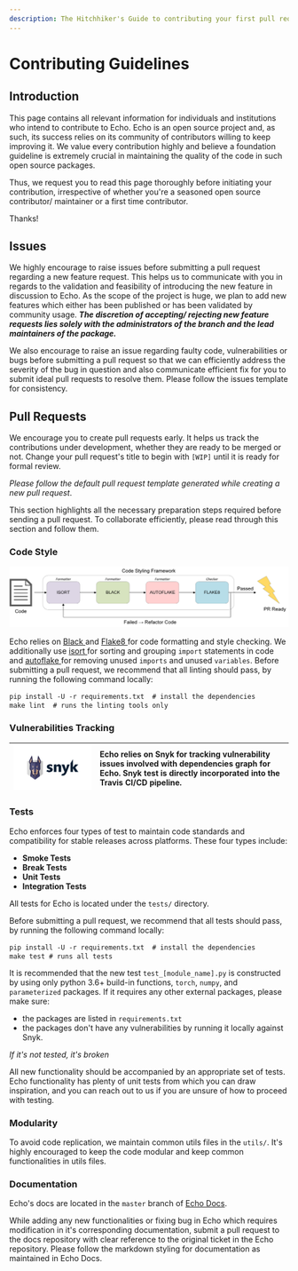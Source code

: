 ```yaml
---
description: The Hitchhiker's Guide to contributing your first pull request to Echo!
---
```


# Contributing Guidelines

## Introduction

This page contains all relevant information for individuals and institutions who intend to contribute to Echo. Echo is an open source project and, as such, its success relies on its community of contributors willing to keep improving it. We value every contribution highly and believe a foundation guideline is extremely crucial in maintaining the quality of the code in such open source packages. 

Thus, we request you to read this page thoroughly before initiating your contribution, irrespective of whether you're a seasoned open source contributor/ maintainer or a first time contributor. 

Thanks! 

## Issues

We highly encourage to raise issues before submitting a pull request regarding a new feature request. This helps us to communicate with you in regards to the validation and feasibility of introducing the new feature in discussion to Echo. As the scope of the project is huge, we plan to add new features which either has been published or has been validated by community usage. _**The discretion of accepting/ rejecting new feature requests lies solely with the administrators of the branch and the lead maintainers of the package.**_ 

We also encourage to raise an issue regarding faulty code, vulnerabilities or bugs before submitting a pull request so that we can efficiently address the severity of the bug in question and also communicate efficient fix for you to submit ideal pull requests to resolve them. Please follow the issues template for consistency. 

## Pull Requests

We encourage you to create pull requests early. It helps us track the contributions under development, whether they are ready to be merged or not. Change your pull request's title to begin with `[WIP]` until it is ready for formal review.

_Please follow the default pull request template generated while creating a new pull request_.

This section highlights all the necessary preparation steps required before sending a pull request. To collaborate efficiently, please read through this section and follow them.

### Code Style

![](.gitbook/assets/style.png)

Echo relies on [Black ](https://github.com/psf/black)and [Flake8 ](https://github.com/PyCQA/flake8)for code formatting and style checking. We additionally use [isort ](https://pycqa.github.io/isort/)for sorting and grouping `import` statements in code and [autoflake ](https://github.com/myint/autoflake)for removing unused `imports` and unused `variables`. Before submitting a pull request, we recommend that all linting should pass, by running the following command locally:

```text
pip install -U -r requirements.txt  # install the dependencies
make lint  # runs the linting tools only
```

### Vulnerabilities Tracking

| ![](.gitbook/assets/logo-black.png)  | Echo relies on Snyk for tracking vulnerability issues involved with dependencies graph for Echo. Snyk test is directly incorporated into the Travis CI/CD pipeline.    |
| :---: | :--- |


### Tests

Echo enforces four types of test to maintain code standards and compatibility for stable releases across platforms. These four types include:

* **Smoke Tests**
* **Break Tests**
* **Unit Tests**
* **Integration Tests**

All tests for Echo is located under the `tests/` directory. 

Before submitting a pull request, we recommend that all tests should pass, by running the following command locally:

```text
pip install -U -r requirements.txt  # install the dependencies
make test # runs all tests
```

It is recommended that the new test `test_[module_name].py` is constructed by using only python 3.6+ build-in functions, `torch`, `numpy`, and `parameterized` packages. If it requires any other external packages, please make sure:

* the packages are listed in `requirements.txt`
* the packages don't have any vulnerabilities by running it locally against Snyk.

_If it's not tested, it's broken_

All new functionality should be accompanied by an appropriate set of tests. Echo functionality has plenty of unit tests from which you can draw inspiration, and you can reach out to us if you are unsure of how to proceed with testing.

### Modularity

To avoid code replication, we maintain common utils files in the `utils/`. It's highly encouraged to keep the code modular and keep common functionalities in utils files.

### Documentation

Echo's docs are located in the `master` branch of [Echo Docs](https://github.com/digantamisra98/Echo-Docs). 

While adding any new functionalities or fixing bug in Echo which requires modification in it's corresponding documentation, submit a pull request to the docs repository with clear reference to the original ticket in the Echo repository. Please follow the markdown styling for documentation as maintained in Echo Docs. 
